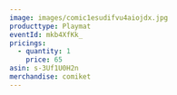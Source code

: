 ```yaml
---
image: images/comic1esudifvu4aiojdx.jpg
producttype: Playmat
eventId: mkb4XfKk_
pricings:
  - quantity: 1
    price: 65
asin: s-3Uf1U0H2n
merchandise: comiket
---
```

